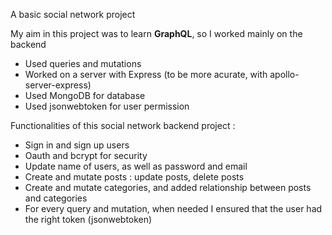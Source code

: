 A basic social network project 

My aim in this project was to learn **GraphQL**, so I worked mainly on the backend  
-	Used queries and mutations
-	Worked on a server with Express (to be more acurate, with apollo-server-express)
-	Used MongoDB for database
- Used jsonwebtoken for user permission 


Functionalities of this social network backend project :
  - Sign in and sign up users
  -	Oauth and bcrypt for security
  -	Update name of users, as well as password and email 
  -	Create and mutate posts : update posts, delete posts
  -	Create and mutate categories, and added relationship between posts and categories
  - For every query and mutation, when needed I ensured that the user had the right token (jsonwebtoken)

